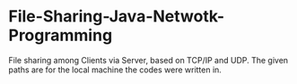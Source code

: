 # File-Sharing-Java-Netwotk-Programming
File sharing among Clients via Server, based on TCP/IP and UDP.
The given paths are for the local machine the codes were written in.
